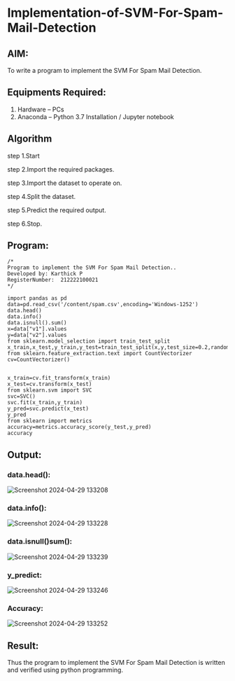 # Implementation-of-SVM-For-Spam-Mail-Detection

## AIM:
To write a program to implement the SVM For Spam Mail Detection.

## Equipments Required:
1. Hardware – PCs
2. Anaconda – Python 3.7 Installation / Jupyter notebook

## Algorithm
step 1.Start

step 2.Import the required packages.

step 3.Import the dataset to operate on.

step 4.Split the dataset.

step 5.Predict the required output.

step 6.Stop.

## Program:
```
/*
Program to implement the SVM For Spam Mail Detection..
Developed by: Karthick P
RegisterNumber:  212222100021
*/

import pandas as pd
data=pd.read_csv('/content/spam.csv',encoding='Windows-1252')
data.head()
data.info()
data.isnull().sum()
x=data["v1"].values
y=data["v2"].values
from sklearn.model_selection import train_test_split
x_train,x_test,y_train,y_test=train_test_split(x,y,test_size=0.2,random_state=0)
from sklearn.feature_extraction.text import CountVectorizer
cv=CountVectorizer()
```
```

x_train=cv.fit_transform(x_train)
x_test=cv.transform(x_test)
from sklearn.svm import SVC
svc=SVC()
svc.fit(x_train,y_train)
y_pred=svc.predict(x_test)
y_pred
from sklearn import metrics
accuracy=metrics.accuracy_score(y_test,y_pred)
accuracy
```

## Output:
### data.head():
![Screenshot 2024-04-29 133208](https://github.com/Aadithya2201/Implementation-of-SVM-For-Spam-Mail-Detection/assets/145917810/baf4bb87-7e16-445d-92bf-2f5a10792c10)
### data.info():
![Screenshot 2024-04-29 133228](https://github.com/Aadithya2201/Implementation-of-SVM-For-Spam-Mail-Detection/assets/145917810/d3d1fcf1-4a59-4eed-b9c1-ef6f624af227)
### data.isnull()sum():
![Screenshot 2024-04-29 133239](https://github.com/Aadithya2201/Implementation-of-SVM-For-Spam-Mail-Detection/assets/145917810/88894413-b530-4622-86c8-544cdbfca4f1)

### y_predict:
![Screenshot 2024-04-29 133246](https://github.com/Aadithya2201/Implementation-of-SVM-For-Spam-Mail-Detection/assets/145917810/5cd851f3-2720-49d6-928c-3d598a68ab66)
### Accuracy:
![Screenshot 2024-04-29 133252](https://github.com/Aadithya2201/Implementation-of-SVM-For-Spam-Mail-Detection/assets/145917810/6da1045f-f1d4-4dca-94b0-881423607e9e)


## Result:
Thus the program to implement the SVM For Spam Mail Detection is written and verified using python programming.
